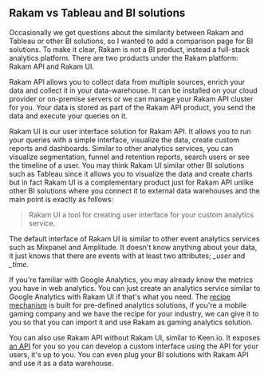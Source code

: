 ## Rakam vs Tableau and BI solutions

Occasionally we get questions about the similarity between Rakam and Tableau or other BI solutions, 
so I wanted to add a comparison page for BI solutions. To make it clear, Rakam is not a BI product, instead a full-stack analytics platform.
There are two products under the Rakam platform: Rakam API and Rakam UI. 

Rakam API allows you to collect data from multiple sources, enrich your data and collect it in your data-warehouse.
It can be installed on your cloud provider or on-premise servers or we can manage your Rakam API cluster for you. 
Your data is stored as part of the Rakam API product, you send the data and execute your queries on it.

Rakam UI is our user interface solution for Rakam API. It allows you to run your queries with a simple interface, visualize the data,
create custom reports and dashboards. Similar to other analytics services, you can visualize segmentation, funnel and retention reports, 
search users or see the timeline of a user. You may think Rakam UI similar other BI solutions such as Tableau since it allows you to
visualize the data and create charts but in fact Rakam UI is a complementary product just for Rakam API unlike other BI solutions where you connect it to external data warehouses and the main point is exactly as follows: 

> Rakam UI a tool for creating user interface for your custom analytics service. 

The default interface of Rakam UI is similar to other event analytics services such as Mixpanel and Amplitude. It doesn't know anything about your data, it just knows that there are events with at least two attributes; *_user* and *_time*. 

If you're familiar with Google Analytics, you may already know the metrics you have in web analytics. 
You can just create an analytics service similar to Google Analytics with Rakam UI if that's what you need. 
The [recipe mechanism](/doc/buremba/rakam-wiki/master/Rakam-BI/Recipes) is built for pre-defined analytics solutions, 
if you're a mobile gaming company and we have the recipe for your industry, 
we can give it to you so that you can import it and use Rakam as gaming analytics solution.

You can also use Rakam API without Rakam UI, similar to Keen.io. It exposes [an API](//api.rakam.io) 
for you so you can develop a custom interface using the API for your users, it's up to you. 
You can even plug your BI solutions with Rakam API and use it as a data warehouse.

